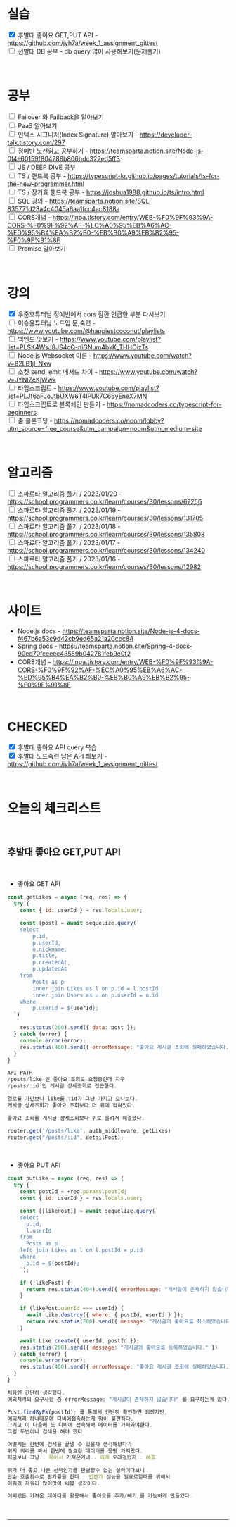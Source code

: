 <br>

# 실습

<input type="checkbox" checked > 후발대 좋아요 GET,PUT API - https://github.com/jyh7a/week_1_assignment_gittest<br>
<input type="checkbox" > 선발대 DB 공부 - db query 많이 사용해보기(문제풀기) <br>

<br>

# 공부

<input type="checkbox" > Failover 와 Failback을 알아보기 <br>
<input type="checkbox" > PaaS 알아보기 <br>
<input type="checkbox" > 인덱스 시그니처(Index Signature) 알아보기 - https://developer-talk.tistory.com/297<br>
<input type="checkbox" > 정예반 노션읽고 공부하기 - https://teamsparta.notion.site/Node-js-0f4e60159f804788b806bdc322ed5ff3<br>
<input type="checkbox" > JS / DEEP DIVE 공부 <br>
<input type="checkbox" > TS / 핸드북 공부 - https://typescript-kr.github.io/pages/tutorials/ts-for-the-new-programmer.html <br>
<input type="checkbox" > TS / 장기효 핸드북 공부 - https://joshua1988.github.io/ts/intro.html<br>
<input type="checkbox" > SQL 강의 - https://teamsparta.notion.site/SQL-835771d23a4c4045a6aa1fcc4ac8188a <br>
<input type="checkbox" > CORS개념 - https://inpa.tistory.com/entry/WEB-%F0%9F%93%9A-CORS-%F0%9F%92%AF-%EC%A0%95%EB%A6%AC-%ED%95%B4%EA%B2%B0-%EB%B0%A9%EB%B2%95-%F0%9F%91%8F <br>
<input type="checkbox" > Promise 알아보기 <br>

<br>

# 강의

<input type="checkbox" checked> 우준호튜터님 정예반에서 cors 잠깐 언급한 부분 다시보기 <br>
<input type="checkbox" > 이승윤튜터님 노드입 문,숙련 - https://www.youtube.com/@happiestcoconut/playlists <br>
<input type="checkbox" > 백엔드 맛보기 - https://www.youtube.com/playlist?list=PLSK4WsJ8JS4cQ-niGNum4bkK_THHOizTs<br>
<input type="checkbox" > Node.js Websocket 이론 - https://www.youtube.com/watch?v=82LB1jI_Nxw <br>
<input type="checkbox" > 소켓 send, emit 메서드 차이 - https://www.youtube.com/watch?v=JYNlZcKjWwk <br>
<input type="checkbox" > 타입스크립트 - https://www.youtube.com/playlist?list=PLJf6aFJoJtbUXW6T4lPUk7C66yEneX7MN <br>
<input type="checkbox" > 타입스크립트로 블록체인 만들기 - https://nomadcoders.co/typescript-for-beginners <br>
<input type="checkbox" > 줌 클론코딩 - https://nomadcoders.co/noom/lobby?utm_source=free_course&utm_campaign=noom&utm_medium=site <br>

<br>

# 알고리즘

<input type="checkbox" > 스파르타 알고리즘 풀기 / 2023/01/20 - https://school.programmers.co.kr/learn/courses/30/lessons/67256 <br>
<input type="checkbox" > 스파르타 알고리즘 풀기 / 2023/01/19 - https://school.programmers.co.kr/learn/courses/30/lessons/131705 <br>
<input type="checkbox" > 스파르타 알고리즘 풀기 / 2023/01/18 - https://school.programmers.co.kr/learn/courses/30/lessons/135808 <br>
<input type="checkbox" > 스파르타 알고리즘 풀기 / 2023/01/17 - https://school.programmers.co.kr/learn/courses/30/lessons/134240 <br>
<input type="checkbox" > 스파르타 알고리즘 풀기 / 2023/01/16 - https://school.programmers.co.kr/learn/courses/30/lessons/12982 <br>

<br>

# 사이트

- Node.js docs - https://teamsparta.notion.site/Node-js-4-docs-f467b6a53c9d42cb9ed65a21a20cbc84
- Spring docs - https://teamsparta.notion.site/Spring-4-docs-90ed70fceeec43559b042781feb9e0f2
- CORS개념 - https://inpa.tistory.com/entry/WEB-%F0%9F%93%9A-CORS-%F0%9F%92%AF-%EC%A0%95%EB%A6%AC-%ED%95%B4%EA%B2%B0-%EB%B0%A9%EB%B2%95-%F0%9F%91%8F

<br>

# CHECKED

<input type="checkbox" checked > 후발대 좋아요 API query 복습 <br>
<input type="checkbox" checked > 후발대 노드숙련 남은 API 해보기 - https://github.com/jyh7a/week_1_assignment_gittest<br>

<br>

# 오늘의 체크리스트

<br>

## 후발대 좋아요 GET,PUT API

<br>

- 좋아요 GET API

```js
const getLikes = async (req, res) => {
  try {
    const { id: userId } = res.locals.user;

    const [post] = await sequelize.query(`
    select
        p.id,
        p.userId,
        u.nickname,
        p.title,
        p.createdAt,
        p.updatedAt
    from
        Posts as p
        inner join Likes as l on p.id = l.postId
        inner join Users as u on p.userId = u.id
    where
        p.userid = ${userId};
  `)

    res.status(200).send({ data: post });
  } catch (error) {
    console.error(error);
    res.status(400).send({ errorMessage: "좋아요 게시글 조회에 실패하였습니다." });
  }
}

API PATH
/posts/like 인 좋아요 조회로 요청중인데 자꾸
/posts/:id 인 게시글 상세조회로 접근한다.

경로를 가만보니 like를 :id가 그냥 가지고 오나보다.
게시글 상세조회가 좋아요 조회보다 더 위에 적혀있다.

좋아요 조회를 게시글 상세조회보다 위로 올려서 해결했다.

router.get('/posts/like', auth_middleware, getLikes)
router.get("/posts/:id", detailPost);

```

<br>

- 좋아요 PUT API

```js
const putLike = async (req, res) => {
  try {
    const postId = +req.params.postId;
    const { id: userId } = res.locals.user;

    const [[likePost]] = await sequelize.query(`
    select
      p.id,
      l.userId
    from
      Posts as p
    left join Likes as l on l.postId = p.id
    where
      p.id = ${postId};
    `);

    if (!likePost) {
      return res.status(404).send({ errorMessage: "게시글이 존재하지 않습니다." });
    }

    if (likePost.userId === userId) {
      await Like.destroy({ where: { postId, userId } });
      return res.status(200).send({ message: "게시글의 좋아요를 취소하였습니다." })
    }

    await Like.create({ userId, postId });
    res.status(200).send({ message: "게시글의 좋아요를 등록하였습니다." })
  } catch (error) {
    console.error(error);
    res.status(400).send({ errorMessage: "좋아요 게시글 조회에 실패하였습니다." });
  }
}

처음엔 간단히 생각했다.
예외처리의 요구사항 중 errorMessage: "게시글이 존재하지 않습니다" 를 요구하는게 있다.

Post.findByPk(postId); 를 통해서 간단히 확인하면 되겠지만,
예외처리 하나때문에 디비에접속하는게 맘이 불편하다.
그리고 이 다음에 또 디비에 접속해서 데이터를 가져와야한다.
그럼 두번이나 검색을 해야 했다.

어떻게든 한번에 검색을 끝낼 수 있을까 생각해보다가
위의 쿼리를 짜서 한번에 필요한 데이터를 몽땅 가져왔다.
지금보니 그냥.. 묶어서 가져온거네.. 왜케 오래걸렸지.. 에휴

뭐가 더 좋고 나쁜 선택인가를 판별할수 없는 실력이다보니 
단순 호출횟수로 판가름을 한다.. 언젠가 성능을 필요로할때를 위해서
이쿼리 저쿼리 많이많이 써볼 생각이다.

어찌됐든 가져온 데이터를 활용해서 좋아요를 추가/빼기 를 가능하게 만들었다.
```

<br>

---

<br>